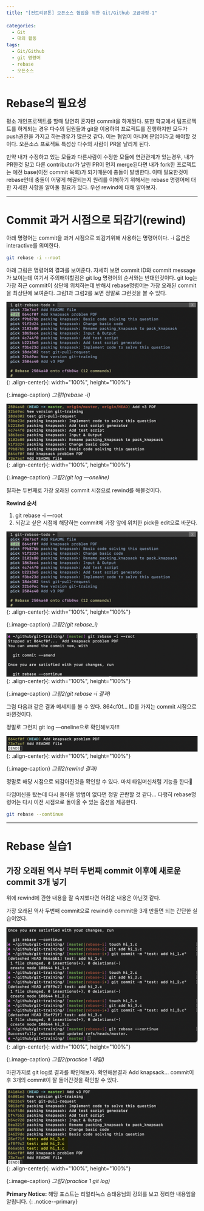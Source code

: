 ```yaml
---
title: "[컨트리뷰톤] 오픈소스 협업을 위한 Git/Github 고급과정-1"

categories:
  - Git
  - 대외 활동
tags:
  - Git/Github
  - git 명령어
  - rebase
  - 오픈소스
---
```


# Rebase의 필요성

평소 개인프로젝트를 할때 당연히 혼자만 commit을 하게된다. 또한 학교에서 팀프로젝트를 하게되는 경우 다수의 팀원들과 git을 이용하여 프로젝트를 진행하지만 모두가 push권한을 가지고 하는경우가 많은것 같다. 이는 협업이 아니며 분업이라고 해야할 것이다. 오픈소스 프로젝트 특성상 다수의 사람이 PR을 날리게 된다.

만약 내가 수정하고 있는 모듈과 다른사람이 수정한 모듈에 연관관계가 있는경우, 내가 PR한것 말고 다른 contributor가 날린 PR이 먼저 merge된다면 내가 fork한 프로젝트는 예전 base(이전 commit 목록)가 되기때문에 충돌이 발생한다. 이때 필요한것이 rebase인데 충돌이 어떻게 해결되는지 원리를 이해하기 위해서는 rebase 명령어에 대한 자세한 사항을 알아둘 필요가 있다. 우선 rewind에 대해 알아보자.

---
# Commit 과거 시점으로 되감기(rewind)

아래 명령어는 commit을 과거 시점으로 되감기위해 사용하는 명령어이다. -i 옵션은 interactive를 의미한다.

```bash
git rebase -i --root
```

아래 그림은 명령어의 결과를 보여준다. 자세히 보면 commit ID와 commit message가 보이는데 여기서 주의해야할점은 git log 명령어의 순서와는 반대인것이다. git log는 가장 최근 commit이 상단에 위치하는데 반해서 rebase명령어는 가장 오래된 commit을 최상단에 보여준다. 그림1과 그림2를 보면 정말로 그런것을 볼 수 있다.

![rebase_i.png](/assets/images/posts/2021-08-01/rebase_i.png){: .align-center}{: width="100%", height="100%"}

{:.image-caption}
*그림1(rebase -i)*

![git_log.png](/assets/images/posts/2021-08-01/git_log.png){: .align-center}{: width="100%", height="100%"}

{:.image-caption}
*그림2(git log —oneline)*

필자는 두번째로 가장 오래된 commit 시점으로 rewind를 해볼것이다.

**Rewind 순서**

1. git rebase -i —root
2. 되감고 싶은 시점에 해당하는 commit에 가장 앞에 위치한 pick을 edit으로 바꾼다.

![rebase_i.png](/assets/images/posts/2021-08-01/rebase_i.png){: .align-center}{: width="100%", height="100%"}

{:.image-caption}
*그림2(git rebase_i)*

![rebase_i_result.png](/assets/images/posts/2021-08-01/rebase_i_result.png){: .align-center}{: width="100%", height="100%"}

{:.image-caption}
*그림2(git rebase -i 결과)*


그럼 다음과 같은 결과 메세지를 볼 수 있다. 864cf0f... ID를 가지는 commit 시점으로 바뀐것이다.

정말로 그런지 git log —oneline으로 확인해보자!!!

![rewind_result.png](/assets/images/posts/2021-08-01/rewind_result.png){: .align-center}{: width="100%", height="100%"}

{:.image-caption}
*그림2(rewind 결과)*


정말로 해당 시점으로 되감아진것을 확인할 수 있다. 마치 타임머신처럼 기능을 한다🤩

타임머신을 탔는데 다시 돌아올 방법이 없다면 정말 곤란할 것 같다... 다행히 rebase명령어는 다시 이전 시점으로 돌아올 수 있는 옵션을 제공한다.

```bash
git rebase --continue
```

---
# Rebase 실습1

## 가장 오래된 역사 부터 두번째 commit 이후에 새로운 commit 3개 넣기

위에 rewind에 관한 내용을 잘 숙지했다면 어려운 내용은 아닌것 같다.

가장 오래된 역사 두번째 commit으로 rewind후 commit을 3개 만들면 되는 간단한 실습이었다.

![practice_1.png](/assets/images/posts/2021-08-01/practice_1.png){: .align-center}{: width="100%", height="100%"}

{:.image-caption}
*그림2(practice 1 해답)*


마찬가지로 git log로 결과를 확인해보자. 확인해본결과 Add knapsack... commit이후 3개의 commit이 잘 들어간것을 확인할 수 있다.

![rebase_i.png](/assets/images/posts/2021-08-01/practice_1_result.png){: .align-center}{: width="100%", height="100%"}

{:.image-caption}
*그림2(practice 1 git log)*

**Primary Notice:** 해당 포스트는 리얼리눅스 송태웅님의 강의를 보고 정리한 내용임을 알립니다.
{: .notice--primary}
